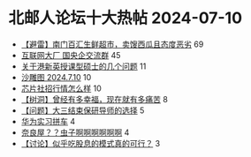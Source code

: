 # 北邮人论坛十大热帖 2024-07-10

- [【避雷】南门百汇生鲜超市，卖馊西瓜且态度恶劣](https://bbs.byr.cn/article/Picture/3365580) 69
- [互联网大厂 国央企交流群](https://bbs.byr.cn/article/WorkLife/1214626) 45
- [关于港新英授课型硕士的几个问题](https://bbs.byr.cn/article/GoAbroad/398077) 11
- [沙雕图 2024.7.10](https://bbs.byr.cn/article/Joke/731543) 10
- [芯片社招行情怎么样](https://bbs.byr.cn/article/Talking/6421632) 10
- [【树洞】曾经有多幸福，现在就有多痛苦](https://bbs.byr.cn/article/Feeling/3207621) 8
- [【问题】大三结束保研导师的选择](https://bbs.byr.cn/article/AimGraduate/1230300) 5
- [华为实习拼车](https://bbs.byr.cn/article/pinche/854) 4
- [奈良屋？？虫子啊啊啊啊啊啊](https://bbs.byr.cn/article/Food/526404) 4
- [【讨论】似乎吃股息的模式真的可行？](https://bbs.byr.cn/article/Financial/84476) 3


